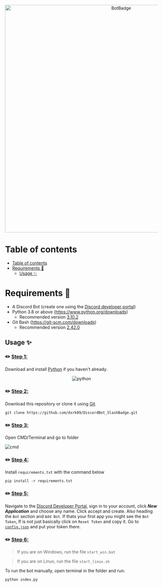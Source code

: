 <p align="center">
  <img alt="BotBadge" src="https://github.com/dxrk09/DiscordBot_SlashBadge/blob/main/assets/banner.jpg" width="750px">
</p>

# Table of contents

- [Table of contents](#table-of-contents)
- [Requirements 🧾](#requirements-)
  - [Usage ✨](#usage-)

# Requirements 🧾
- A Discord Bot (create one using the [Discord developer portal](https://discord.com/developers/applications))
- Python 3.8 or above (https://www.python.org/downloads)
  - Recommended version [3.10.2](https://www.python.org/downloads/release/python-3102/)
- Git Bash (https://git-scm.com/downloads)
  - Recommended version [2.42.0](https://raw.githubusercontent.com/git/git/master/Documentation/RelNotes/2.42.0.txt)

## Usage ✨

### ✏️ <ins>Step 1:</ins>
Download and install [Python](https://www.python.org/downloads) if you haven't already.
<p align="center">
  <img alt="python" src="https://github.com/dxrk09/DiscordBot_SlashBadge/blob/main/assets/python.PNG">
</p>


### ✏️ <ins>Step 2:</ins> 
Download this repository or clone it using [Git](https://git-scm.com/downloads).
```
git clone https://github.com/dxrk09/DiscordBot_SlashBadge.git
```

### ✏️ <ins>Step 3:</ins> 
Open CMD/Terminal and go to folder
<p>
  <img alt="cmd" src="https://github.com/dxrk09/DiscordBot_SlashBadge/blob/main/assets/requirements.PNG">
</p>

### ✏️ <ins>Step 4:</ins> 
Install `requirements.txt` with the command below 
```
pip install -r requirements.txt
```

### ✏️ <ins>Step 5:</ins> 
Navigate to the [Discord Developer Portal](https://discord.com/developers/applications), sign in to your account, click ***New Application*** and choose any name. Click accept and create. Also heading the `Bot` section and `Add Bot`. If thats your first app you might see the `Bot Token`, If is not just basically click on `Reset Token` and copy it.
Go to [`config.json`](https://github.com/dxrk09/DiscordBot_SlashBadge/blob/main/config.json) and put your token there.

### ✏️ <ins>Step 6:</ins> 
> If you are on Windows, run the file `start_win.bat`

> If you are on Linux, run the file `start_linux.sh`

To run the bot manually, open terminal in the folder and run:
```
python index.py
```
